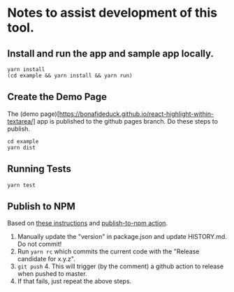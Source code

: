 # Notes to assist development of this tool.

## Install and run the app and sample app locally.

```
yarn install
(cd example && yarn install && yarn run)
```

## Create the Demo Page

The (demo page)[https://bonafideduck.github.io/react-highlight-within-textarea/]
app is published to the github pages branch. Do these steps to publish.

```
cd example
yarn dist
```

## Running Tests

`yarn test`

## Publish to NPM

Based on [these instructions](https://www.twilio.com/blog/release-custom-react-component-hook-effect-npm-package)
and [publish-to-npm action](https://github.com/marketplace/actions/publish-to-npm).

1. Manually update the "version" in package.json and update HISTORY.md.  Do not commit!
2. Run `yarn rc` which commits the current code with the "Release candidate for x.y.z".
3. `git push` 4. This will trigger (by the comment) a github action to release when pushed to master.
4. If that fails, just repeat the above steps.
